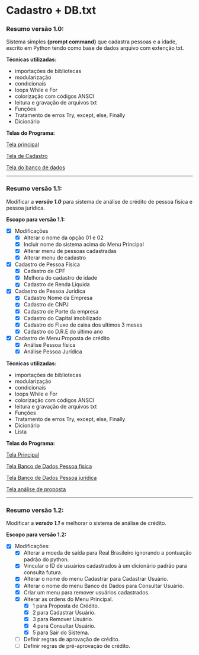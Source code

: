 # Cadastro + DB.txt

### Resumo versão 1.0:

Sistema simples **(prompt command)** que cadastra pessoas e a idade, escrito em Python tendo como base de dados arquivo com extenção txt. 

**Técnicas utilizadas:**

* importações de bibliotecas
* modularização
* condicionais
* loops While e For
* colorização com códigos ANSCI
* leitura e gravação de arquivos txt
* Funções
* Tratamento de erros Try, except, else, Finally
* Dicionário

**Telas do Programa:**

[Tela principal](https://user-images.githubusercontent.com/109303611/183476531-02f29dea-5e8a-4b7d-888d-41907baaaf25.JPG)

[Tela de Cadastro](https://user-images.githubusercontent.com/109303611/183476540-4c30a0f4-c7ed-406d-87ff-4c5937feefa3.JPG)

[Tela do banco de dados](https://user-images.githubusercontent.com/109303611/183476552-8922fefd-189e-4462-a068-807f6f96cf09.JPG)

---

### Resumo versão 1.1:

Modificar a __*versão 1.0*__ para sistema de análise de crédito de pessoa física e pessoa jurídica.

**Escopo para versão 1.1:**

- [x] Modificações
    - [x] Alterar o nome da opção 01 e 02
    - [x] Incluir nome do sistema acima do Menu Principal
    - [x] Alterar menu de pessoas cadastradas
    - [x] Alterar menu de cadastro
        
- [x] Cadastro de Pessoa Física
    - [x] Cadastro de CPF
    - [x] Melhora do cadastro de idade
    - [x] Cadastro de Renda Liquida

- [x] Cadastro de Pessoa Jurídica
    - [x] Cadastro Nome da Empresa
    - [x] Cadastro de CNPJ
    - [x] Cadastro de Porte da empresa
    - [x] Cadastro do Capital imobilizado
    - [x] Cadastro do Fluxo de caixa dos ultimos 3 meses
    - [x] Cadastro do D.R.E do último ano

- [x] Cadastro de Menu Proposta de crédito
    - [x] Análise Pessoa física
    - [x] Análise Pessoa Jurídica

**Técnicas utilizadas:**

* importações de bibliotecas
* modularização
* condicionais
* loops While e For
* colorização com códigos ANSCI
* leitura e gravação de arquivos txt
* Funções
* Tratamento de erros Try, except, else, Finally
* Dicionário
* Lista

**Telas do Programa:**

[Tela Principal](https://user-images.githubusercontent.com/109303611/183444915-c5446a8f-d05c-4f4d-a1f5-97349923137d.JPG)

[Tela Banco de Dados Pessoa fisica](https://user-images.githubusercontent.com/109303611/183444934-cd663dc5-8add-4897-be1e-d7ff03238900.JPG)

[Tela Banco de Dados Pessoa jurídica](https://user-images.githubusercontent.com/109303611/183444968-366dcbc2-9afc-48e4-85e2-00f5044ba12e.JPG)

[Tela análise de proposta](https://user-images.githubusercontent.com/109303611/183444983-6f3ca69f-c53c-4428-9814-5616e0cf0cb9.JPG)

___

### Resumo versão 1.2:

Modificar a __*versão 1.1*__ e melhorar o sistema de análise de crédito.

**Escopo para versão 1.2:**

- [x] Modificações:
    - [x] Alterar a moeda de saída para Real Brasileiro ignorando a pontuação padrão do python.
    - [x] Vincular o ID de usuários cadastrados à um dicionário padrão para consulta futura.
    - [x] Alterar o nome do menu Cadastrar para Cadastrar Usuário.
    - [x] Alterar o nome do menu Banco de Dados para Consultar Usuário.
    - [x] Criar um menu para remover usuários cadastrados.
    - [x] Alterar as ordens do Menu Principal.
        - [x] 1 para Proposta de Crédito.
        - [x] 2 para Cadastrar Usuário.
        - [x] 3 para Remover Usuário.
        - [x] 4 para Consultar Usuário.
        - [x] 5 para Sair do Sistema.
    - [ ] Definir regras de aprovação de crédito.
    - [ ] Definir regras de pré-aprovação de crédito.
